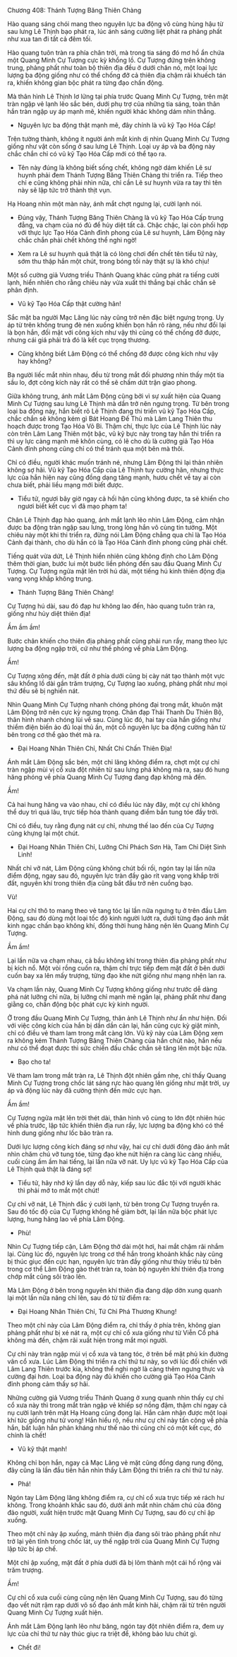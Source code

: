 




Chương 408: Thánh Tượng Băng Thiên Chàng


Hào quang sáng chói mang theo nguyên lực ba động vô cùng hùng hậu từ sau lưng Lê Thịnh bạo phát ra, lúc ánh sáng cường liệt phát ra phảng phất như xua tan đi tất cả đêm tối.

Hào quang tuôn tràn ra phía chân trời, mà trong tia sáng đó mơ hồ ẩn chứa một Quang Minh Cự Tượng cực kỳ khổng lồ. Cự Tượng đứng trên không trung, phảng phất như toàn bộ thiên địa đều ở dưới chân nó, một loại lực lượng ba động giống như có thể chống đỡ cả thiên địa chậm rãi khuếch tán ra, khiến không gian bộc phát ra từng đạo chấn động.

Mà thân hình Lê Thịnh lơ lửng tại phía trước Quang Minh Cự Tượng, trên mặt tràn ngập vẻ lạnh lẽo sắc bén, dưới phụ trợ của những tia sáng, toàn thân hắn tràn ngập uy áp mạnh mẽ, khiến người khác không dám nhìn thẳng.

- Nguyên lực ba động thật mạnh mẽ, đây chính là vũ kỹ Tạo Hóa Cấp!

Trên tường thành, không ít người ánh mắt kinh dị nhìn Quang Minh Cự Tượng giống như vật còn sống ở sau lưng Lê Thịnh. Loại uy áp và ba động này chắc chắn chỉ có vũ kỹ Tạo Hóa Cấp mới có thể tạo ra.

- Tên này đúng là không biết sống chết, không ngờ dám khiến Lê sư huynh phải đem Thánh Tượng Băng Thiên Chàng thi triển ra. Tiếp theo chỉ e cũng không phải nhìn nữa, chỉ cần Lê sư huynh vừa ra tay thì tên này sẽ lập tức trở thành thịt vụn.

Hạ Hoang nhìn một màn này, ánh mắt chợt ngưng lại, cười lạnh nói.

- Đúng vậy, Thánh Tượng Băng Thiên Chàng là vũ kỹ Tạo Hóa Cấp trung đẳng, va chạm của nó đủ để hủy diệt tất cả. Chậc chậc, lại còn phối hợp với thực lực Tạo Hóa Cảnh đỉnh phong của Lê sư huynh, Lâm Động này chắc chắn phải chết không thể nghi ngờ!

- Xem ra Lê sư huynh quả thật là có lòng chơi đến chết tên tiểu tử này, sớm thu thập hắn một chút, trong bóng tối này thật sự là khó chịu!

Một số cường giả Vương triều Thánh Quang khác cũng phát ra tiếng cười lạnh, hiển nhiên cho rằng chiêu này vừa xuất thì thắng bại chắc chắn sẽ phân định.

- Vũ kỹ Tạo Hóa Cấp thật cường hãn!

Sắc mặt ba người Mạc Lăng lúc này cũng trở nên đặc biệt ngưng trọng. Uy áp từ trên không trung đè nén xuống khiến bọn hắn rõ ràng, nếu như đổi lại là bọn hắn, đối mặt với công kích như vậy thì cũng có thể chống đỡ được, nhưng cái giá phải trả đó là kết cục trọng thương.

- Cũng không biết Lâm Động có thể chống đỡ được công kích như vậy hay không?

Ba người liếc mắt nhìn nhau, đều từ trong mắt đối phương nhìn thấy một tia sầu lo, đợt công kích này rất có thể sẽ chấm dứt trận giao phong.

Giữa không trung, ánh mắt Lâm Động cũng bởi vì sự xuất hiện của Quang Minh Cự Tượng sau lưng Lê Thịnh mà dần trở nên ngưng trọng. Từ bên trong loại ba động này, hắn biết rõ Lê Thịnh đang thi triển vũ kỹ Tạo Hóa Cấp, chắc chắn sẽ không kém gì Bát Hoang Đế Thủ mà Lâm Lang Thiên thu hoạch được trong Tạo Hóa Võ Bi. Thậm chí, thực lực của Lê Thịnh lúc này còn trên Lâm Lang Thiên một bậc, vũ kỹ bực này trong tay hắn thi triển ra thì uy lực càng mạnh mẽ khôn cùng, có lẽ cho dù là cường giả Tạo Hóa Cảnh đỉnh phong cũng chỉ có thể tránh qua một bên mà thôi.

Chỉ có điều, người khác muốn tránh né, nhưng Lâm Động thì lại thản nhiên không sợ hãi. Vũ kỹ Tạo Hóa Cấp của Lê Thịnh tuy cường hãn, nhưng thực lực của hắn hiện nay cũng đồng dạng tăng mạnh, hươu chết về tay ai còn chưa biết, phải liều mạng mới biết được.

- Tiểu tử, ngươi bây giờ ngay cả hối hận cũng không được, ta sẽ khiến cho ngươi biết kết cục vì đã mạo phạm ta!

Chân Lê Thịnh đạp hào quang, ánh mắt lạnh lẽo nhìn Lâm Động, cảm nhận được ba động tràn ngập sau lưng, trong lòng hắn vô cùng tin tưởng. Một chiêu này một khi thi triển ra, đừng nói Lâm Động chẳng qua chỉ là Tạo Hóa Cảnh đại thành, cho dù hắn có là Tạo Hóa Cảnh đỉnh phong cũng phải chết.

Tiếng quát vừa dứt, Lê Thịnh hiển nhiên cũng không định cho Lâm Động thêm thời gian, bước lui một bước liền phóng đến sau đầu Quang Minh Cự Tượng. Cự Tượng ngửa mặt lên trời hú dài, một tiếng hú kinh thiên động địa vang vọng khắp không trung.

- Thánh Tượng Băng Thiên Chàng!

Cự Tượng hú dài, sau đó đạp hư không lao đến, hào quang tuôn tràn ra, giống như hủy diệt thiên địa!

Ầm ầm ầm!

Bước chân khiến cho thiên địa phảng phất cũng phải run rẩy, mang theo lực lượng ba động ngập trời, cứ như thế phóng về phía Lâm Động.

Ầm!

Cự Tượng xông đến, mặt đất ở phía dưới cũng bị cày nát tạo thành một vực sâu khổng lồ dài gần trăm trượng, Cự Tượng lao xuống, phảng phất như mọi thứ đều sẽ bị nghiền nát.

Nhìn Quang Minh Cự Tượng nhanh chóng phóng đại trong mắt, khuôn mặt Lâm Động trở nên cực kỳ ngưng trọng. Chân đạp Thái Thanh Du Thiên Bộ, thân hình nhanh chóng lùi về sau. Cùng lúc đó, hai tay của hắn giống như thiểm điện biến ảo đủ loại thủ ấn, một cỗ nguyên lực ba động cường hãn từ bên trong cơ thể gào thét mà ra.

- Đại Hoang Nhân Thiên Chỉ, Nhất Chỉ Chấn Thiên Địa!

Ánh mắt Lâm Động sắc bén, một chỉ lăng không điểm ra, chợt một cự chỉ tràn ngập mùi vị cổ xưa đột nhiên từ sau lưng phá không mà ra, sau đó hung hăng phóng về phía Quang Minh Cự Tượng đang đạp không mà đến.

Ầm!

Cả hai hung hăng va vào nhau, chỉ có điều lúc này đây, một cự chỉ không thể duy trì quá lâu, trực tiếp hóa thành quang điểm bắn tung tóe đầy trời.

Chỉ có điều, tuy rằng đụng nát cự chỉ, nhưng thế lao đến của Cự Tượng cũng khựng lại một chút.

- Đại Hoang Nhân Thiên Chỉ, Lưỡng Chỉ Phách Sơn Hà, Tam Chỉ Diệt Sinh Linh!

Nhất chỉ vỡ nát, Lâm Động cũng không chút bối rối, ngón tay lại lần nữa điểm động, ngay sau đó, nguyên lực tràn đầy gào rít vang vọng khắp trời đất, nguyên khí trong thiên địa cũng bắt đầu trở nên cuồng bạo.

Vù!

Hai cự chỉ thô to mang theo vẻ tang tóc lại lần nữa ngưng tụ ở trên đầu Lâm Động, sau đó dùng một loại tốc độ kinh người lướt ra, dưới từng đạo ánh mắt kinh ngạc chấn bạo không khí, đồng thời hung hăng nện lên Quang Minh Cự Tượng.

Ầm ầm!

Lại lần nữa va chạm nhau, cả bầu không khí trong thiên địa phảng phất như bị kích nổ. Một vòi rồng cuốn ra, thậm chí trực tiếp đem mặt đất ở bên dưới cuốn bay xa lên mấy trượng, từng đạo khe nứt giống như mạng nhện lan ra.

Va chạm lần này, Quang Minh Cự Tượng không giống như trước dễ dàng phá nát lưỡng chỉ nữa, bị lưỡng chỉ mạnh mẽ ngăn lại, phảng phất như đang giằng co, chấn động bộc phát cực kỳ kinh người.

Ở trong đầu Quang Minh Cự Tượng, thân ảnh Lê Thịnh như ẩn như hiện. Đối với việc công kích của hắn bị dần dần cản lại, hắn cũng cực kỳ giật mình, chỉ có điều vẻ tham lam trong mắt càng lớn. Vũ kỹ này của Lâm Động xem ra không kém Thánh Tượng Băng Thiên Chàng của hắn chút nào, hắn nếu như có thể đoạt được thì sức chiến đấu chắc chắn sẽ tăng lên một bậc nữa.

- Bạo cho ta!

Vẻ tham lam trong mắt tràn ra, Lê Thịnh đột nhiên gầm nhẹ, chỉ thấy Quang Minh Cự Tượng trong chốc lát sáng rực hào quang lên giống như mặt trời, uy áp và động lúc này đã cường thịnh đến mức cực hạn.

Ầm ầm!

Cự Tượng ngửa mặt lên trời thét dài, thân hình vô cùng to lớn đột nhiên húc về phía trước, lập tức khiến thiên địa run rẩy, lực lượng ba động khó có thể hình dung giống như lốc bão tràn ra.

Dưới lực lượng công kích đáng sợ như vậy, hai cự chỉ dưới đông đảo ánh mắt nhìn chăm chú vỡ tung tóe, từng đạo khe nứt hiện ra càng lúc càng nhiều, cuối cùng ầm ầm hai tiếng, lại lần nữa vỡ nát. Uy lực vũ kỹ Tạo Hóa Cấp của Lê Thịnh quả thật là đáng sợ!

- Tiểu tử, hãy nhớ kỹ lần dạy dỗ này, kiếp sau lúc đắc tội với người khác thì phải mở to mắt một chút!

Cự chỉ vỡ nát, Lê Thịnh đắc ý cười lạnh, từ bên trong Cự Tượng truyền ra. Sau đó tốc độ của Cự Tượng không hề giảm bớt, lại lần nữa bộc phát lực lượng, hung hăng lao về phía Lâm Động.

- Phù!

Nhìn Cự Tượng tiếp cận, Lâm Động thở dài một hơi, hai mắt chậm rãi nhắm lại. Cùng lúc đó, nguyên lực trong cơ thể hắn trong khoảnh khắc này cũng bị thúc giục đến cực hạn, nguyên lực tràn đầy giống như thủy triều từ bên trong cơ thể Lâm Động gào thét tràn ra, toàn bộ nguyên khí thiên địa trong chớp mắt cũng sôi trào lên.

Mà Lâm Động ở bên trong nguyên khí thiên địa đang dập dờn xung quanh lại một lần nữa nâng chỉ lên, sau đó từ từ điểm ra:

- Đại Hoang Nhân Thiên Chỉ, Tứ Chỉ Phá Thương Khung!

Theo một chỉ này của Lâm Động điểm ra, chỉ thấy ở phía trên, không gian phảng phất như bị xé nát ra, một cự chỉ cổ xưa giống như từ Viễn Cổ phá không mà đến, chậm rãi xuất hiện trong mắt mọi người.

Cự chỉ này tràn ngập mùi vị cổ xưa và tang tóc, ở trên bề mặt phủ kín đường vân cổ xưa. Lúc Lâm Động thi triển ra chỉ thứ tư này, so với lúc đối chiến với Lâm Lang Thiên trước kia, không thể nghi ngờ là càng thêm ngưng thực và cường đại hơn. Loại ba động này đủ khiến cho cường giả Tạo Hóa Cảnh đỉnh phong cảm thấy sợ hãi.

Những cường giả Vương triều Thánh Quang ở xung quanh nhìn thấy cự chỉ cổ xưa này thì trong mắt tràn ngập vẻ khiếp sợ nồng đậm, thậm chí ngay cả nụ cười lạnh trên mặt Hạ Hoang cũng đọng lại. Hắn cảm nhận được một loại khí tức giống như tử vong! Hắn hiểu rõ, nếu như cự chỉ này tấn công về phía hắn, bất luận hắn phản kháng như thế nào thì cũng chỉ có một kết cục, đó chính là chết!

- Vũ kỹ thật mạnh!

Không chỉ bọn hắn, ngay cả Mạc Lăng vẻ mặt cũng đồng dạng rung động, đây cũng là lần đầu tiên hắn nhìn thấy Lâm Động thi triển ra chỉ thứ tư này.

- Phá!

Ngón tay Lâm Động lăng không điểm ra, cự chỉ cổ xưa trực tiếp xé rách hư không. Trong khoảnh khắc sau đó, dưới ánh mắt nhìn chăm chú của đông đảo người, xuất hiện trước mặt Quang Minh Cự Tượng, sau đó cự chỉ ập xuống.

Theo một chỉ này ập xuống, mảnh thiên địa đang sôi trào phảng phất như trở lại yên tĩnh trong chốc lát, uy thế ngập trời của Quang Minh Cự Tượng lập tức bị áp chế.

Một chỉ ập xuống, mặt đất ở phía dưới đã bị lõm thành một cái hố rộng vài trăm trượng.

Ầm!

Cự chỉ cổ xưa cuối cùng cũng nện lên Quang Minh Cự Tượng, sau đó từng đạo vết nứt rậm rạp dưới vô số đạo ánh mắt kinh hãi, chậm rãi từ trên người Quang Minh Cự Tượng xuất hiện.

Ánh mắt Lâm Động lạnh lẽo như băng, ngón tay đột nhiên điểm ra, đem uy lực của chỉ thứ tư này thúc giục ra triệt để, không bảo lưu chút gì.

- Chết đi!




